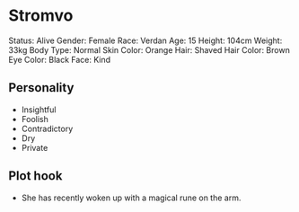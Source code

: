 # Stromvo

Status: Alive
Gender: Female
Race: Verdan
Age: 15
Height: 104cm
Weight: 33kg
Body Type: Normal
Skin Color: Orange
Hair: Shaved
Hair Color: Brown
Eye Color: Black
Face: Kind

## Personality

- Insightful
- Foolish
- Contradictory
- Dry
- Private

## Plot hook

- She has recently woken up with a magical rune on the arm.